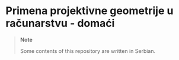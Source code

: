 # Primena projektivne geometrije u računarstvu - domaći

> **Note**
> 
> Some contents of this repository are written in Serbian.
